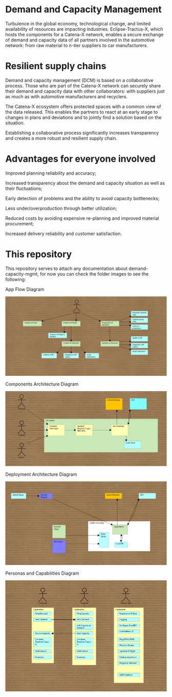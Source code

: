 # Demand and Capacity Management

Turbulence in the global economy, technological change, and limited availability of resources are impacting industries. Eclipse-Tractus-X, which hosts the components for a Catena-X network, enables a secure exchange of demand and capacity data of all partners involved in the automotive network: from raw material to n-tier suppliers to car manufacturers.

# Resilient supply chains

Demand and capacity management (DCM) is based on a collaborative process. Those who are part of the Catena-X network can securely share their demand and capacity data with other collaborators: with suppliers just as much as with automotive manufacturers and recyclers.

The Catena-X ecosystem offers protected spaces with a common view of the data released. This enables the partners to react at an early stage to changes in plans and deviations and to jointly find a solution based on the situation.

Establishing a collaborative process significantly increases transparency and creates a more robust and resilient supply chain.

# Advantages for everyone involved

Improved planning reliability and accuracy;

Increased transparency about the demand and capacity situation as well as their fluctuations;

Early detection of problems and the ability to avoid capacity bottlenecks;

Less under/overproduction through better utilization;

Reduced costs by avoiding expensive re-planning and improved material procurement;

Increased delivery reliability and customer satisfaction.


# This repository

This repository serves to attach any documentation about demand-capacity-mgmt, for now you can check the folder images to see the following:

App Flow Diagram

![App Flow](docs/images/AppFlow.jpg "App Flow Diagram")

Components Architecture Diagram

![Components Architecture](docs/images/ComponentsArchitecture.jpg "Components Architecture Diagram")

Deployment Architecture Diagram

![Deployment Architecture](docs/images/DeploymentArchitecture.jpg "Deployment Architecture Diagram")

Personas and Capabilities Diagram

![Personas and Capabilities](docs/images/PersonasAndCapabilities.jpg "Personas and Capabilities Diagram")